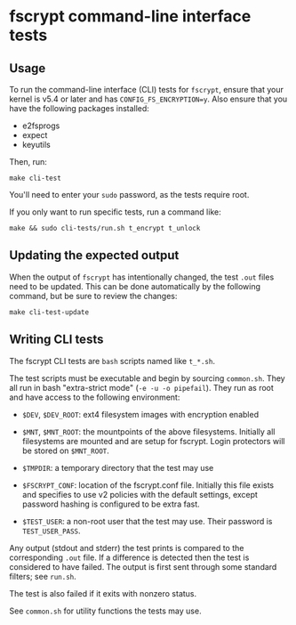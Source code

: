 # fscrypt command-line interface tests

## Usage

To run the command-line interface (CLI) tests for `fscrypt`, ensure
that your kernel is v5.4 or later and has `CONFIG_FS_ENCRYPTION=y`.
Also ensure that you have the following packages installed:

* e2fsprogs
* expect
* keyutils

Then, run:

```shell
make cli-test
```

You'll need to enter your `sudo` password, as the tests require root.

If you only want to run specific tests, run a command like:

```shell
make && sudo cli-tests/run.sh t_encrypt t_unlock
```

## Updating the expected output

When the output of `fscrypt` has intentionally changed, the test
`.out` files need to be updated.  This can be done automatically by
the following command, but be sure to review the changes:

```shell
make cli-test-update
```

## Writing CLI tests

The fscrypt CLI tests are `bash` scripts named like `t_*.sh`.

The test scripts must be executable and begin by sourcing `common.sh`.
They all run in bash "extra-strict mode" (`-e -u -o pipefail`).  They
run as root and have access to the following environment:

* `$DEV`, `$DEV_ROOT`: ext4 filesystem images with encryption enabled

* `$MNT`, `$MNT_ROOT`: the mountpoints of the above filesystems.
  Initially all filesystems are mounted and are setup for fscrypt.
  Login protectors will be stored on `$MNT_ROOT`.

* `$TMPDIR`: a temporary directory that the test may use

* `$FSCRYPT_CONF`: location of the fscrypt.conf file.  Initially this
  file exists and specifies to use v2 policies with the default
  settings, except password hashing is configured to be extra fast.

* `$TEST_USER`: a non-root user that the test may use.  Their password
  is `TEST_USER_PASS`.

Any output (stdout and stderr) the test prints is compared to the
corresponding `.out` file.  If a difference is detected then the test
is considered to have failed.  The output is first sent through some
standard filters; see `run.sh`.

The test is also failed if it exits with nonzero status.

See `common.sh` for utility functions the tests may use.
